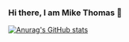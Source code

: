 ### Hi there, I am Mike Thomas 👋

<!--
**Mikemupararano/Mikemupararano** is a ✨ _special_ ✨ repository because its `README.md` (this file) appears on your GitHub profile.

Here are some ideas to get you started:

- 🔭 I have graduated in Frontend Webdevelopment (March 2024)
- 🌱 I’m currently learning Data Science and graduating on June 30th 2024.
- 
-->
[![Anurag's GitHub stats](https://github-readme-stats.vercel.app/api?username=Mikemupararano)](https://github.com/anuraghazra/github-readme-stats)

